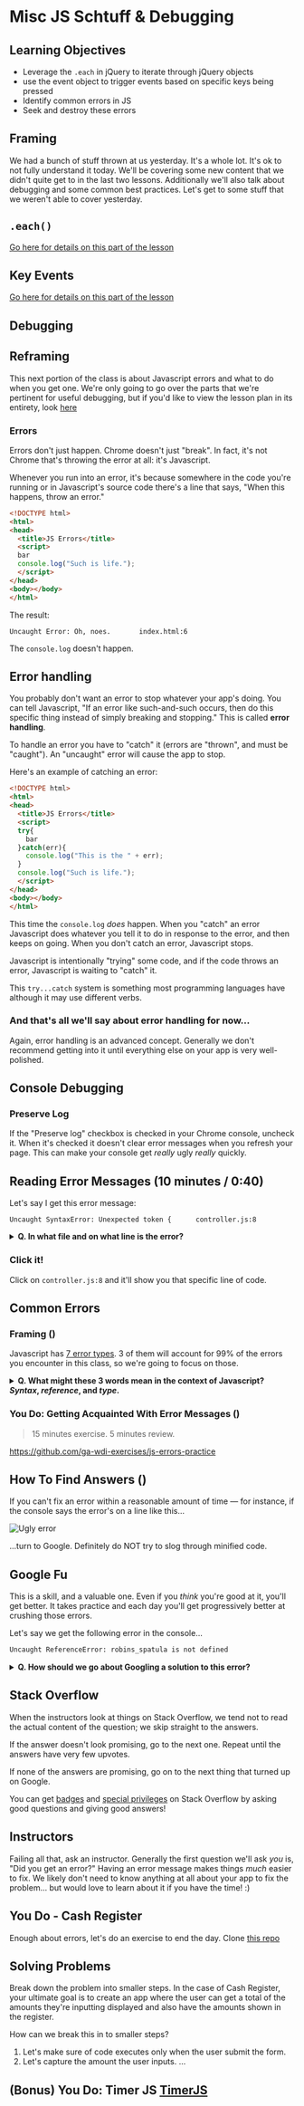 # Misc JS Schtuff & Debugging

## Learning Objectives

- Leverage the `.each` in jQuery to iterate through jQuery objects
- use the event object to trigger events based on specific keys being pressed
- Identify common errors in JS
- Seek and destroy these errors

## Framing
We had a bunch of stuff thrown at us yesterday. It's a whole lot. It's ok to not fully understand it today. We'll be covering some new content that we didn't quite get to in the last two lessons. Additionally we'll also talk about debugging and some common best practices. Let's get to some stuff that we weren't able to cover yesterday.

## `.each()`

[Go here for details on this part of the lesson](https://github.com/ga-wdi-lessons/jquery-dom#each)

## Key Events

[Go here for details on this part of the lesson](https://github.com/ga-wdi-lessons/js-events-callbacks#key-events-445---500-15-minutes)

## Debugging

## Reframing

This next portion of the class is about Javascript errors and what to do when you get one. We're only going to go over the parts that we're pertinent for useful debugging, but if you'd like to view the lesson plan in its entirety, look [here](https://github.com/ga-wdi-lessons/js-debugging)

### Errors

Errors don't just happen. Chrome doesn't just "break". In fact, it's not Chrome that's throwing the error at all: it's Javascript.

Whenever you run into an error, it's because somewhere in the code you're running or in Javascript's source code there's a line that says, "When this happens, throw an error."


```html
<!DOCTYPE html>
<html>
<head>
  <title>JS Errors</title>
  <script>
  bar
  console.log("Such is life.");
  </script>
</head>
<body></body>
</html>
```

The result:

```
Uncaught Error: Oh, noes.       index.html:6
```

The `console.log` doesn't happen.

## Error handling

You probably don't want an error to stop whatever your app's doing. You can tell Javascript, "If an error like such-and-such occurs, then do this specific thing instead of simply breaking and stopping." This is called **error handling**.

To handle an error you have to "catch" it (errors are "thrown", and must be "caught"). An "uncaught" error will cause the app to stop.

Here's an example of catching an error:

```html
<!DOCTYPE html>
<html>
<head>
  <title>JS Errors</title>
  <script>
  try{
    bar
  }catch(err){
    console.log("This is the " + err);
  }
  console.log("Such is life.");
  </script>
</head>
<body></body>
</html>
```

This time the `console.log` *does* happen. When you "catch" an error Javascript does whatever you tell it to do in response to the error, and then keeps on going. When you don't catch an error, Javascript stops.

Javascript is intentionally "trying" some code, and if the code throws an error, Javascript is waiting to "catch" it.

This `try...catch` system is something most programming languages have although it may use different verbs.

### And that's all we'll say about error handling for now...

Again, error handling is an advanced concept. Generally we don't recommend getting into it until everything else on your app is very well-polished.

## Console Debugging

### Preserve Log

If the "Preserve log" checkbox is checked in your Chrome console, uncheck it. When it's checked it doesn't clear error messages when you refresh your page. This can make your console get *really* ugly *really* quickly.

## Reading Error Messages (10 minutes / 0:40)

Let's say I get this error message:

```
Uncaught SyntaxError: Unexpected token {      controller.js:8
```

<details>

<summary><strong>Q. In what file and on what line is the error?</strong></summary>

> Line 8 of `controller.js`

</details>


### Click it!
Click on `controller.js:8` and it'll show you that specific line of code.


## Common Errors

### Framing ()

Javascript has [7 error types](https://developer.mozilla.org/en-US/docs/Web/JavaScript/Reference/Global_Objects/Error#Error_types). 3 of them will account for 99% of the errors you encounter in this class, so we're going to focus on those.

<details>

<summary><strong>Q. What might these 3 words mean in the context of Javascript? <i>Syntax</i>, <i>reference</i>, and <i>type</i>.</strong></summary>

> Syntax: The way the code is actually written.

> Reference: The process of calling variables and functions.

> Type: The different kinds of data Javascript can handle, like strings and numbers.

</details>


### You Do: Getting Acquainted With Error Messages ()

> 15 minutes exercise. 5 minutes review.

https://github.com/ga-wdi-exercises/js-errors-practice

## How To Find Answers ()

If you can't fix an error within a reasonable amount of time &mdash; for instance, if the console says the error's on a line like this...

![Ugly error](ugly_error.jpg)

...turn to Google. Definitely do NOT try to slog through minified code.

## Google Fu
This is a skill, and a valuable one. Even if you *think* you're good at it, you'll get better. It takes practice and each day you'll get progressively better at crushing those errors.

Let's say we get the following error in the console...

```bash
Uncaught ReferenceError: robins_spatula is not defined
```

<details>
<summary><strong>Q. How should we go about Googling a solution to this error?</strong></summary>
<br/>

* Copy and paste the exact text of your error into Google, and then remove any words that are specific to your script.
* For example, instead of:
```
Uncaught ReferenceError: robins_spatula is not defined
```
...search for:
```
Uncaught ReferenceError: is not defined
```

* If you're looking for a specific phrase, put it in quotes.
* `is not defined` will return any page with the words `is`, `not`, and `defined`.
* `"is not defined"` will return any page with the exact phrase `is not defined`.

* Use `-` to exclude stuff.
* `ReferenceError -jquery` will return any page with `ReferenceError` and **without** `jquery`


* Use `site:sitename.com` to search within a site
* `site:stackoverflow.com ReferenceError` will search for pages with `ReferenceError` inside Stack Overflow only

</details>

## Stack Overflow

When the instructors look at things on Stack Overflow, we tend not to read the actual content of the question; we skip straight to the answers.

If the answer doesn't look promising, go to the next one. Repeat until the answers have very few upvotes.

If none of the answers are promising, go on to the next thing that turned up on Google.

You can get [badges](stackoverflow.com/help/badges) and [special privileges](stackoverflow.com/help/privileges) on Stack Overflow by asking good questions and giving good answers!

## Instructors

Failing all that, ask an instructor. Generally the first question we'll ask *you* is, "Did you get an error?" Having an error message makes things *much* easier to fix. We likely don't need to know anything at all about your app to fix the problem... but would love to learn about it if you have the time! :)

## You Do - Cash Register

Enough about errors, let's do an exercise to end the day.
Clone [this repo](https://github.com/ga-wdi-exercises/cash-register)

## Solving Problems
Break down the problem into smaller steps. In the case of Cash Register, your ultimate goal is to create an app where the user can get a total of the amounts they're inputting displayed and also have the amounts shown in the register.

How can we break this in to smaller steps?

1. Let's make sure of code executes only when the user submit the form.
2. Let's capture the amount the user inputs.
...

## (Bonus) You Do: Timer JS [TimerJS](https://github.com/ga-wdi-exercises/timer_js)
